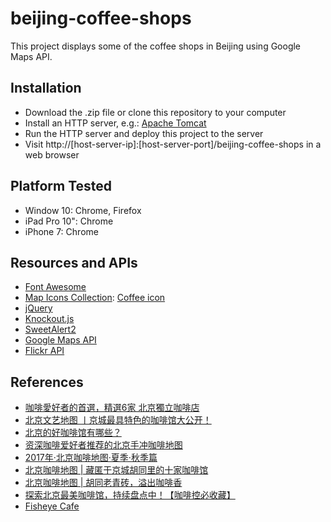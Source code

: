 beijing-coffee-shops
====================
This project displays some of the coffee shops in Beijing using Google Maps API.

## Installation
* Download the .zip file or clone this repository to your computer
* Install an HTTP server, e.g.: [Apache Tomcat](http://tomcat.apache.org/)
* Run the HTTP server and deploy this project to the server
* Visit http://[host-server-ip]:[host-server-port]/beijing-coffee-shops in a web browser

## Platform Tested
* Window 10: Chrome, Firefox
* iPad Pro 10": Chrome
* iPhone 7: Chrome

## Resources and APIs
* [Font Awesome](https://fontawesome.com/)
* [Map Icons Collection](https://mapicons.mapsmarker.com/): [Coffee icon](https://mapicons.mapsmarker.com/markers/restaurants-bars/bars/coffee/?custom_color=5e3e18)
* [jQuery](http://jquery.com/)
* [Knockout.js](http://knockoutjs.com/)
* [SweetAlert2](https://github.com/sweetalert2/sweetalert2)
* [Google Maps API](https://developers.google.com/maps/)
* [Flickr API](https://www.flickr.com/services/api/)

## References
* [咖啡愛好者的首選，精選6家 北京獨立咖啡店](https://www.klook.com/zh-TW/blog/%E5%8C%97%E4%BA%AC%E7%8D%A8%E7%AB%8B%E5%92%96%E5%95%A1%E5%BA%97/)
* [北京文艺地图 丨京城最具特色的咖啡馆大公开！](http://www.mafengwo.cn/gonglve/ziyouxing/32241.html)
* [北京的好咖啡馆有哪些？](https://www.zhihu.com/question/19550742)
* [资深咖啡爱好者推荐的北京手冲咖啡地图](http://travel.ifeng.com/a/20180127/44861937_0.shtml)
* [2017年·北京咖啡地图·夏季·秋季篇](https://weibo.com/1758716911/FtFJQnc2O?sudaref=www.google.com.hk&display=0&retcode=6102&type=comment#_rnd1517799931442)
* [北京咖啡地图 | 藏匿于京城胡同里的十家咖啡馆](http://www.mafengwo.cn/gonglve/ziyouxing/46844.html)
* [北京咖啡地图 | 胡同老青砖，溢出咖啡香](https://zhuanlan.zhihu.com/p/28658546)
* [探索北京最美咖啡馆，持续盘点中！【咖啡控必收藏】](http://www.mafengwo.cn/i/5402621.html)
* [Fisheye Cafe](https://www.douban.com/note/93159831/)